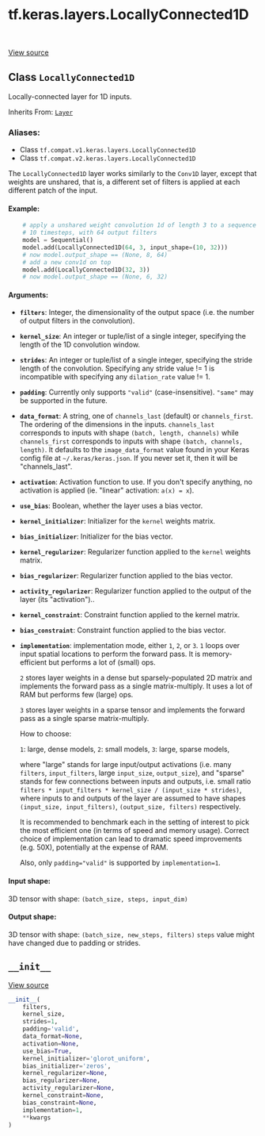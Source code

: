 <div itemscope itemtype="http://developers.google.com/ReferenceObject">
<meta itemprop="name" content="tf.keras.layers.LocallyConnected1D" />
<meta itemprop="path" content="Stable" />
<meta itemprop="property" content="__init__"/>
</div>

# tf.keras.layers.LocallyConnected1D

<!-- Insert buttons -->

<table class="tfo-notebook-buttons tfo-api" align="left">
</table>

<a target="_blank" href="/code/stable/tensorflow/python/keras/layers/local.py">View source</a>



## Class `LocallyConnected1D`

<!-- Start diff -->
Locally-connected layer for 1D inputs.

Inherits From: [`Layer`](../../../tf/keras/layers/Layer.md)

### Aliases:

* Class `tf.compat.v1.keras.layers.LocallyConnected1D`
* Class `tf.compat.v2.keras.layers.LocallyConnected1D`


<!-- Placeholder for "Used in" -->

The `LocallyConnected1D` layer works similarly to
the `Conv1D` layer, except that weights are unshared,
that is, a different set of filters is applied at each different patch
of the input.

#### Example:


```python
    # apply a unshared weight convolution 1d of length 3 to a sequence with
    # 10 timesteps, with 64 output filters
    model = Sequential()
    model.add(LocallyConnected1D(64, 3, input_shape=(10, 32)))
    # now model.output_shape == (None, 8, 64)
    # add a new conv1d on top
    model.add(LocallyConnected1D(32, 3))
    # now model.output_shape == (None, 6, 32)
```

#### Arguments:


* <b>`filters`</b>: Integer, the dimensionality of the output space
    (i.e. the number of output filters in the convolution).
* <b>`kernel_size`</b>: An integer or tuple/list of a single integer,
    specifying the length of the 1D convolution window.
* <b>`strides`</b>: An integer or tuple/list of a single integer,
    specifying the stride length of the convolution.
    Specifying any stride value != 1 is incompatible with specifying
    any `dilation_rate` value != 1.
* <b>`padding`</b>: Currently only supports `"valid"` (case-insensitive).
    `"same"` may be supported in the future.
* <b>`data_format`</b>: A string,
    one of `channels_last` (default) or `channels_first`.
    The ordering of the dimensions in the inputs.
    `channels_last` corresponds to inputs with shape
    `(batch, length, channels)` while `channels_first`
    corresponds to inputs with shape
    `(batch, channels, length)`.
    It defaults to the `image_data_format` value found in your
    Keras config file at `~/.keras/keras.json`.
    If you never set it, then it will be "channels_last".
* <b>`activation`</b>: Activation function to use.
    If you don't specify anything, no activation is applied
    (ie. "linear" activation: `a(x) = x`).
* <b>`use_bias`</b>: Boolean, whether the layer uses a bias vector.
* <b>`kernel_initializer`</b>: Initializer for the `kernel` weights matrix.
* <b>`bias_initializer`</b>: Initializer for the bias vector.
* <b>`kernel_regularizer`</b>: Regularizer function applied to
    the `kernel` weights matrix.
* <b>`bias_regularizer`</b>: Regularizer function applied to the bias vector.
* <b>`activity_regularizer`</b>: Regularizer function applied to
    the output of the layer (its "activation")..
* <b>`kernel_constraint`</b>: Constraint function applied to the kernel matrix.
* <b>`bias_constraint`</b>: Constraint function applied to the bias vector.
* <b>`implementation`</b>: implementation mode, either `1`, `2`, or `3`.
    `1` loops over input spatial locations to perform the forward pass.
    It is memory-efficient but performs a lot of (small) ops.

    `2` stores layer weights in a dense but sparsely-populated 2D matrix
    and implements the forward pass as a single matrix-multiply. It uses
    a lot of RAM but performs few (large) ops.

    `3` stores layer weights in a sparse tensor and implements the forward
    pass as a single sparse matrix-multiply.

    How to choose:

    `1`: large, dense models,
    `2`: small models,
    `3`: large, sparse models,

    where "large" stands for large input/output activations
    (i.e. many `filters`, `input_filters`, large `input_size`,
    `output_size`), and "sparse" stands for few connections between inputs
    and outputs, i.e. small ratio
    `filters * input_filters * kernel_size / (input_size * strides)`,
    where inputs to and outputs of the layer are assumed to have shapes
    `(input_size, input_filters)`, `(output_size, filters)`
    respectively.

    It is recommended to benchmark each in the setting of interest to pick
    the most efficient one (in terms of speed and memory usage). Correct
    choice of implementation can lead to dramatic speed improvements (e.g.
    50X), potentially at the expense of RAM.

    Also, only `padding="valid"` is supported by `implementation=1`.


#### Input shape:

3D tensor with shape: `(batch_size, steps, input_dim)`



#### Output shape:

3D tensor with shape: `(batch_size, new_steps, filters)`
`steps` value might have changed due to padding or strides.


<h2 id="__init__"><code>__init__</code></h2>

<a target="_blank" href="/code/stable/tensorflow/python/keras/layers/local.py">View source</a>

``` python
__init__(
    filters,
    kernel_size,
    strides=1,
    padding='valid',
    data_format=None,
    activation=None,
    use_bias=True,
    kernel_initializer='glorot_uniform',
    bias_initializer='zeros',
    kernel_regularizer=None,
    bias_regularizer=None,
    activity_regularizer=None,
    kernel_constraint=None,
    bias_constraint=None,
    implementation=1,
    **kwargs
)
```






